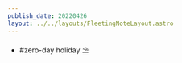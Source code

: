 ```yaml
---
publish_date: 20220426    
layout: ../../layouts/FleetingNoteLayout.astro
---
```

- #zero-day holiday ⛱
